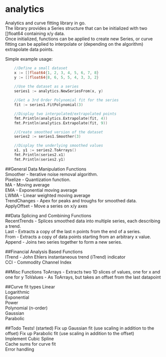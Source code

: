 # analytics
Analytics and curve fitting library in go.  
The library provides a Series structure that can be initialized with two []float64 containing x/y data.  
Once initialized, functions can be applied to create new Series, or curve fitting can be applied to
interpolate or (depending on the algorithm) extrapolate data points.

Simple example usage:  
```go
	//Define a small dataset
	x := []float64{1, 2, 3, 4, 5, 6, 7, 8}
	y := []float64{8, 6, 5, 5, 4, 3, 3, 2}
	
	//Use the dataset as a series
	series1 := analytics.NewSeriesFrom(x, y)

	//Get a 3rd Order Polynomial fit for the series
	fit := series1.FitPolynomial(3)

	//Display two interpolated/extrapolated points
	fmt.Println(analytics.Extrapolate(fit, 4))
	fmt.Println(analytics.Extrapolate(fit, 9))

	//Create smoothed version of the dataset
	series2 := series1.Smoother(3)

	//Display the underlying smoothed values
	x1, y1 := series2.ToArrays()
	fmt.Println(series2.x1)
	fmt.Println(series2.y1)
```

##General Data Manipulation Functions  
Smoother - Iterative noise removal algorithm.  
Pixelize - Quantization function.  
MA - Moving average  
EMA - Exponential moving average  
LWMA - Linear weighted moving average  
TrendChanges - Apex for peaks and troughs for smoothed data.  
ApplyOffset - Move a series on x/y axes

##Data Splicing and Combining Functions  
RecentTrends - Splices smoothed data into multiple series, each describing a trend.  
Last - Extracts a copy of the last n points from the end of a series.  
From - Extracts a copy of data points starting from an arbitrary x value.  
Append - Joins two series together to form a new series.  

##Financial Analysis Based Functions  
ITrend - John Ehlers instantaneous trend (iTrend) indicator  
CCI - Commodity Channel Index  

##Misc Functions
ToArrays - Extracts two 1D slices of values, one for x and one for y
ToValues - As ToArrays, but takes an offset from the last datapoint


##Curve fit types
Linear  
Logarithmic  
Exponential  
Power  
Polynomial (n-order)  
Gaussian  
Parabolic  

##Todo
Tests! (started)
Fix up Gaussian fit (use scaling in addition to the offset) 
Fix up Parabolic fit (use scaling in addition to the offset)  
Implement Cubic Spline  
Cache sums for curve fit  
Error handling
